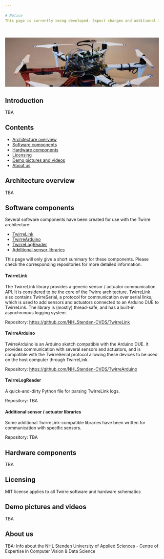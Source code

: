 ```yaml
---

# Notice
This page is currently being developed. Expect changes and additional information in the coming weeks.

---
```


![Twirre test platform, 2017][twirre_header]

## Introduction
TBA

## Contents

* [Architecture overview](#architecture-overview)
* [Software components](#software-components)
* [Hardware components](#hardware-components)
* [Licensing](#licensing)
* [Demo pictures and videos](#demo-pictures-and-videos)
* [About us](#about-us)

## Architecture overview
TBA

## Software components
Several software components have been created for use with the Twirre architecture:

* [TwirreLink](#twirrelink)
* [TwirreArduino](#twirrearduino)
* [TwirreLogReader](#twirrelogreader)
* [Additional sensor libraries](#additional-sensor-libraries)

This page will only give a short summary for these components. Please check the corresponding repositories for more detailed information.

#### TwirreLink
The TwirreLink library provides a generic sensor / actuator communication API. It is considered to be the core of the Twirre architecture. TwirreLink also contains TwirreSerial, a protocol for communication over serial links, which is used to add sensors and actuators connected to an Arduino DUE to TwirreLink. The library is (mostly) thread-safe, and has a built-in asynchronous logging system.

Repository: <https://github.com/NHLStenden-CVDS/TwirreLink>

#### TwirreArduino
TwirreArduino is an Arduino sketch compatible with the Arduino DUE. It provides communication with several sensors and actuators, and is compatible with the TwirreSerial protocol allowing these devices to be used on the host computer through TwirreLink.

Repository: <https://github.com/NHLStenden-CVDS/TwirreArduino> 

#### TwirreLogReader
A quick-and-dirty Python file for parsing TwirreLink logs.

Repository: TBA

#### Additional sensor / actuator libraries
Some additional TwirreLink-compatible libraries have been written for communication with specific sensors. 

Repository: TBA
 

## Hardware components
TBA

## Licensing
MIT license applies to all Twirre software and hardware schematics

## Demo pictures and videos
TBA

## About us
TBA: Info about the NHL Stenden University of Applied Sciences - Centre of Expertise in Computer Vision & Data Science





[twirre_header]: images/index/twirre_header.jpg

